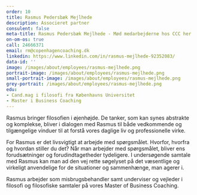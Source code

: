 ```yaml
---
order: 10
title: Rasmus Pedersbæk Mejlhede
description: Associeret partner
consulent: false
meta-title: Rasmus Pedersbæk Mejlhede - Mød medarbejderne hos CCC her
on-om-os: true
call: 24666371
email: rm@copenhagencoaching.dk 
linkedin: https://www.linkedin.com/in/rasmus-mejlhede-92352083/
data-id: ''
image: /images/about/employees/rasmus-mejlhede.png
portrait-image: /images/about/employees/rasmus-mejlhede.png
small-portrait-image: /images/about/employees/rasmus-mejlhede.png
grey-portrait: /images/about/employees/rasmus-mejlhede.png
edu:
- Cand.mag i filosofi fra Københavns Universitet
- Master i Business Coaching
---
```


Rasmus bringer filosofien i øjenhøjde. De tanker, som kan synes abstrakte og komplekse, bliver i dialogen med Rasmus til både vedkommende og tilgængelige vinduer til at forstå vores daglige liv og professionelle virke.  

For Rasmus er det livsvigtigt at arbejde med spørgsmålet. Hvorfor, hvorfra og hvordan stiller du det? Når man arbejder med spørgsmålet, bliver ens forudsætninger og forudindtagetheder tydeligere. I undersøgende samtale med Rasmus kan man ad den vej rette søgelyset på det væsentlige og virkeligt anvendelige for de situationer og sammenhænge, man agerer i.

Rasmus arbejder som misbrugsbehandler samt underviser og vejleder i filosofi og filosofiske samtaler på vores Master of Business Coaching.